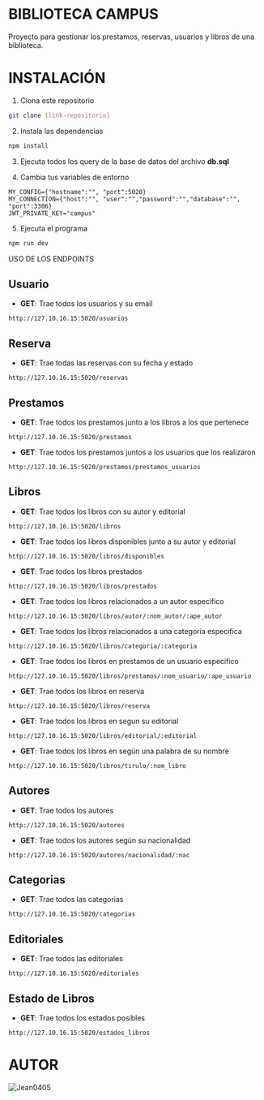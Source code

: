 # BIBLIOTECA CAMPUS

Proyecto para gestionar los prestamos, reservas, usuarios y libros de una biblioteca.

# INSTALACIÓN

1. Clona este repositorio

```bash
git clone [link-repositorio]
```

2. Instala las dependencias

```bash
npm install
```

3. Ejecuta todos los query de la base de datos del archivo **db.sql**

4. Cambia tus variables de entorno

```env
MY_CONFIG={"hostname":"", "port":5020}
MY_CONNECTION={"host":"", "user":"","password":"","database":"", "port":3306}
JWT_PRIVATE_KEY="campus"
```

5. Ejecuta el programa

```bash
npm run dev
```

USO DE LOS ENDPOINTS

## Usuario

- **GET**: Trae todos los usuarios y su email

```text
http://127.10.16.15:5020/usuarios

```

## Reserva

- **GET**: Trae todas las reservas con su fecha y estado

```text
http://127.10.16.15:5020/reservas

```

## Prestamos

- **GET**: Trae todos los prestamos junto a los libros a los que pertenece

```text
http://127.10.16.15:5020/prestamos

```

- **GET**: Trae todos los prestamos juntos a los usuarios que los realizaron

```text
http://127.10.16.15:5020/prestamos/prestamos_usuarios

```

## Libros

- **GET**: Trae todos los libros con su autor y editorial

```text
http://127.10.16.15:5020/libros

```

- **GET**: Trae todos los libros disponibles junto a su autor y editorial

```text
http://127.10.16.15:5020/libros/disponibles

```

- **GET**: Trae todos los libros prestados

```text
http://127.10.16.15:5020/libros/prestados

```

- **GET**: Trae todos los libros relacionados a un autor especifico

```text
http://127.10.16.15:5020/libros/autor/:nom_autor/:ape_autor

```

- **GET**: Trae todos los libros relacionados a una categoria especifica

```text
http://127.10.16.15:5020/libros/categoria/:categoria

```

- **GET**: Trae todos los libros en prestamos de un usuario especifico

```text
http://127.10.16.15:5020/libros/prestamos/:nom_usuario/:ape_usuario

```

- **GET**: Trae todos los libros en reserva

```text
http://127.10.16.15:5020/libros/reserva

```

- **GET**: Trae todos los libros en segun su editorial

```text
http://127.10.16.15:5020/libros/editorial/:editorial

```

- **GET**: Trae todos los libros en según una palabra de su nombre

```text
http://127.10.16.15:5020/libros/tirulo/:nom_libro

```

## Autores

- **GET**: Trae todos los autores

```text
http://127.10.16.15:5020/autores

```

- **GET**: Trae todos los autores según su nacionalidad

```text
http://127.10.16.15:5020/autores/nacionalidad/:nac

```

## Categorias

- **GET**: Trae todos las categorias

```text
http://127.10.16.15:5020/categorias

```

## Editoriales

- **GET**: Trae todos las editoriales

```text
http://127.10.16.15:5020/editoriales

```

## Estado de Libros

- **GET**: Trae todos los estados posibles

```text
http://127.10.16.15:5020/estados_libros
```

# AUTOR

![Jean0405](https://github.com/Jean0405)
